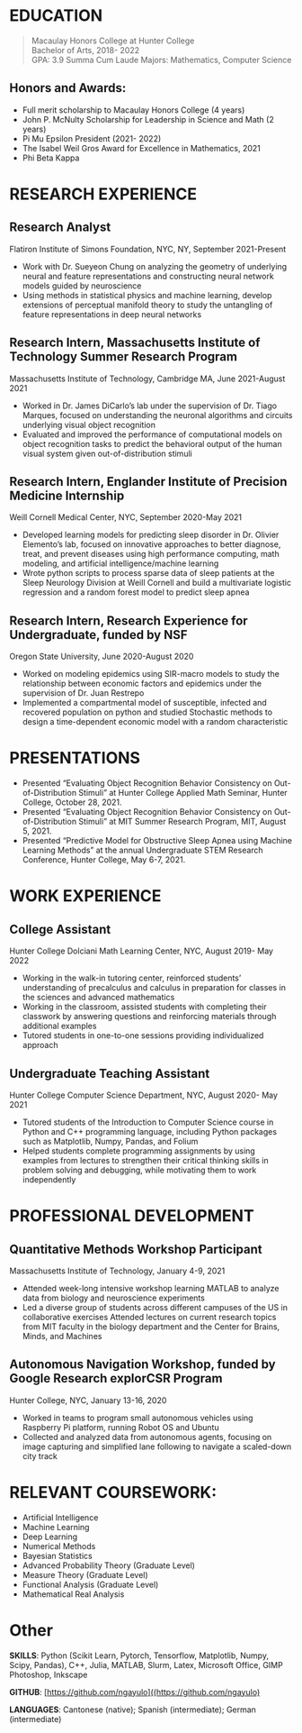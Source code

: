 # EDUCATION

>Macaulay Honors College at Hunter College                
>Bachelor of Arts, 2018- 2022		
>GPA: 3.9 
>Summa Cum Laude
>Majors: Mathematics, Computer Science 

## Honors and Awards:
- Full merit scholarship to Macaulay Honors College (4 years)     	
- John P. McNulty Scholarship for Leadership in Science and Math (2 years) 
- Pi Mu Epsilon President (2021- 2022)
- The Isabel Weil Gros Award for Excellence in Mathematics, 2021
- Phi Beta Kappa
     
# RESEARCH EXPERIENCE  
     
## Research Analyst
Flatiron Institute of Simons Foundation, NYC, NY, September 2021-Present
- Work with Dr. Sueyeon Chung on analyzing the geometry of underlying neural and feature representations and constructing neural network models guided by neuroscience
- Using methods in statistical physics and machine learning, develop extensions of perceptual manifold theory to study the untangling of feature representations in deep neural networks
  
## Research Intern, Massachusetts Institute of Technology Summer Research Program
Massachusetts Institute of Technology, Cambridge MA, June 2021-August 2021
- Worked in Dr. James DiCarlo’s lab under the supervision of Dr. Tiago Marques, focused on understanding the neuronal algorithms and circuits underlying visual object recognition
- Evaluated and improved the performance of computational models on object recognition tasks to predict the behavioral output of the human visual system given out-of-distribution stimuli
 
## Research Intern, Englander Institute of Precision Medicine Internship
Weill Cornell Medical Center, NYC, September 2020-May 2021
- Developed learning models for predicting sleep disorder in Dr. Olivier Elemento’s lab, focused on innovative approaches to better diagnose, treat, and prevent diseases using high performance computing, math modeling, and artificial intelligence/machine learning
- Wrote python scripts to process sparse data of sleep patients at the Sleep Neurology Division at Weill Cornell and build a multivariate logistic regression and a random forest model to predict sleep apnea 
 
## Research Intern, Research Experience for Undergraduate, funded by NSF
Oregon State University, June 2020-August 2020
- Worked on modeling epidemics using SIR-macro models to study the relationship between economic factors and epidemics under the supervision of Dr. Juan Restrepo
- Implemented a compartmental model of susceptible, infected and recovered population on python and studied Stochastic methods to design a time-dependent economic model with a random characteristic
 
# PRESENTATIONS
 
- Presented “Evaluating Object Recognition Behavior Consistency on Out-of-Distribution Stimuli” at Hunter College Applied Math Seminar, Hunter College, October 28, 2021. 
- Presented “Evaluating Object Recognition Behavior Consistency on Out-of-Distribution Stimuli” at MIT Summer Research Program, MIT, August 5, 2021.
- Presented “Predictive Model for Obstructive Sleep Apnea using Machine Learning Methods” at the annual Undergraduate STEM Research Conference, Hunter College, May 6-7, 2021.
 
# WORK EXPERIENCE 

## College Assistant
Hunter College Dolciani Math Learning Center, NYC, August 2019- May 2022
- Working in the walk-in tutoring center, reinforced students’ understanding of precalculus and calculus in preparation for classes in the sciences and advanced mathematics
- Working in the classroom, assisted students with completing their classwork by answering questions and reinforcing materials through additional examples
- Tutored students in one-to-one sessions providing individualized approach 

## Undergraduate Teaching Assistant
Hunter College Computer Science Department, NYC, August 2020-	May 2021
- Tutored students of the Introduction to Computer Science course in Python and C++ programming language, including Python packages such as Matplotlib, Numpy, Pandas, and Folium
- Helped students complete programming assignments by using examples from lectures to strengthen their critical thinking skills in problem solving and debugging, while motivating them to work independently
 
# PROFESSIONAL DEVELOPMENT

## Quantitative Methods Workshop Participant 
Massachusetts Institute of Technology, January 4-9, 2021
- Attended week-long intensive workshop learning MATLAB to analyze data from biology and neuroscience experiments
- Led a diverse group of students across different campuses of the US in collaborative exercises 
Attended lectures on current research topics from MIT faculty in the biology department and the Center for Brains, Minds, and Machines 

## Autonomous Navigation Workshop, funded by Google Research explorCSR Program
Hunter College, NYC, January 13-16, 2020
- Worked in teams to program small autonomous vehicles using Raspberry Pi platform, running Robot OS and Ubuntu
- Collected and analyzed data from autonomous agents, focusing on image capturing and simplified lane following to navigate a scaled-down city track
 
# RELEVANT COURSEWORK: 
- Artificial Intelligence
- Machine Learning
- Deep Learning
- Numerical Methods
- Bayesian Statistics
- Advanced Probability Theory (Graduate Level)	
- Measure Theory (Graduate Level)	                  	
- Functional Analysis (Graduate Level)		 
- Mathematical Real Analysis				
				  
# Other
**SKILLS**: Python (Scikit Learn, Pytorch, Tensorflow, Matplotlib, Numpy, Scipy, Pandas), C++, Julia, MATLAB, Slurm, Latex, Microsoft Office, GIMP Photoshop, Inkscape
 
**GITHUB**: [https://github.com/ngayulo]((https://github.com/ngayulo)

**LANGUAGES**: Cantonese (native); Spanish (intermediate); German (intermediate)

